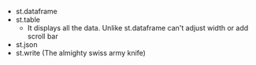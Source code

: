 - st.dataframe
- st.table
    - It displays all the data. Unlike st.dataframe can't adjust width or add scroll bar
- st.json
- st.write (The almighty swiss army knife)